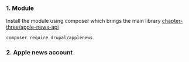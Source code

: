 ### 1\. Module

Install the module using composer which brings the main library [chapter-three/apple-news-](https://github.com/chapter-three/AppleNewsAPI)[api](https://github.com/chapter-three/AppleNewsAPI)

`composer require drupal/applenews`

### 2\. Apple news account
